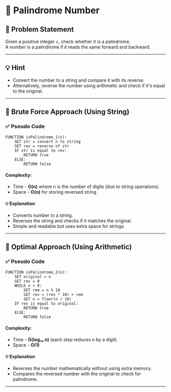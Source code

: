 # 🔁 Palindrome Number

## 🧩 Problem Statement
Given a positive integer `n`, check whether it is a palindrome.  
A number is a palindrome if it reads the same forward and backward.

---

## 💡 Hint
- Convert the number to a string and compare it with its reverse.  
- Alternatively, reverse the number using arithmetic and check if it's equal to the original.

---

## 🔁 Brute Force Approach (Using String)

### ✅ Pseudo Code
```plaintext
FUNCTION isPalindrome_1(n):
    SET str = convert n to string
    SET rev = reverse of str
    IF str is equal to rev:
        RETURN true
    ELSE:
        RETURN false
```
#### Complexity:
- Time - **O(n)** where n is the number of digits (due to string operations)
- Space - **O(n)** for storing reversed string
#### 💡 Explanation
- Converts number to a string.
- Reverses the string and checks if it matches the original.
- Simple and readable but uses extra space for strings.

---

## 📐 Optimal Approach (Using Arithmetic)

### ✅ Pseudo Code
```plaintext
FUNCTION isPalindrome_2(n):
    SET original = n
    SET rev = 0
    WHILE n > 0:
        SET rem = n % 10
        SET rev = (rev * 10) + rem
        SET n = floor(n / 10)
    IF rev is equal to original:
        RETURN true
    ELSE:
        RETURN false
```
#### Complexity:
- Time - **O(log₁₀ n)** (each step reduces n by a digit)
- Space - **O(1)**
#### 💡 Explanation
- Reverses the number mathematically without using extra memory.
- Compares the reversed number with the original to check for palindrome.

---